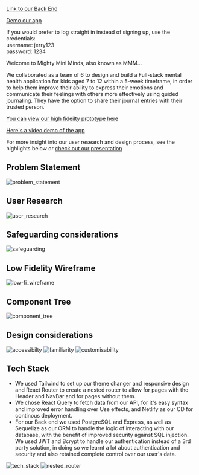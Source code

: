 [Link to our Back End](https://github.com/dlrodev92/mighty_mini_minds_backEnd)

[Demo our app](https://migthyminiminds.netlify.app/)

If you would prefer to log straight in instead of signing up, use the credentials: <br>
username: jerry123 <br>
password: 1234

Weicome to Mighty Mini Minds, also known as MMM... 

We collaborated as a team of 6 to design and build a Full-stack mental health application for kids aged 7 to 12 within a 5-week timeframe, in order to help them improve their ability to express their emotions and communicate their feelings with others more effectively using guided journaling. They have the option to share their journal entries with their trusted person. 

[You can view our high fideilty prototype here](https://shorturl.at/bAHW4)

[Here's a video demo of the app](https://www.youtube.com/watch?v=MhEH8YmNl_Y&ab_channel=GM)

For more insight into our user research and design process, see the highlights below or [check out our presentation](https://www.canva.com/design/DAFo4zRd770/eyrbLyuqBd3gvLHkk7FnFA/view?utm_content=DAFo4zRd770&utm_campaign=designshare&utm_medium=link&utm_source=publishsharelink)

## Problem Statement
![problem_statement](./screenshots/problem_statement.png)
## User Research
![user_research](./screenshots/user_research.png)
## Safeguarding considerations
![safeguarding](./screenshots/safegaurding.png)
## Low Fidelity Wireframe
![low-fi_wireframe](./screenshots/low_fidelity_wireframe.png)
## Component Tree
![component_tree](./screenshots/component_tree.png)
## Design considerations
![accessibilty](./screenshots/accessibility.png)
![familiarity](./screenshots/familiarity.png)
![customisability](./screenshots/customisability.png)
## Tech Stack 
- We used Tailwind to set up our theme changer and responsive design and React Router to create a nested router to allow for pages with the Header and NavBar and for pages without them.
- We chose React Query to fetch data from our API, for it's easy syntax and improved error handling over Use effects, and Netlify as our CD for continous deployment. 
- For our Back end we used PostgreSQL and Express, as well as Sequelize as our ORM to handle the logic of interacting with our database, with the benefit of improved security against SQL injection. We used JWT and Bcrypt to handle our authentication instead of a 3rd party solution, in doing so we learnt a lot about authentication and security and also retained complete control over our user's data. 

![tech_stack](./screenshots/tech_stack.png)
![nested_router](./screenshots/nested_router.png)




